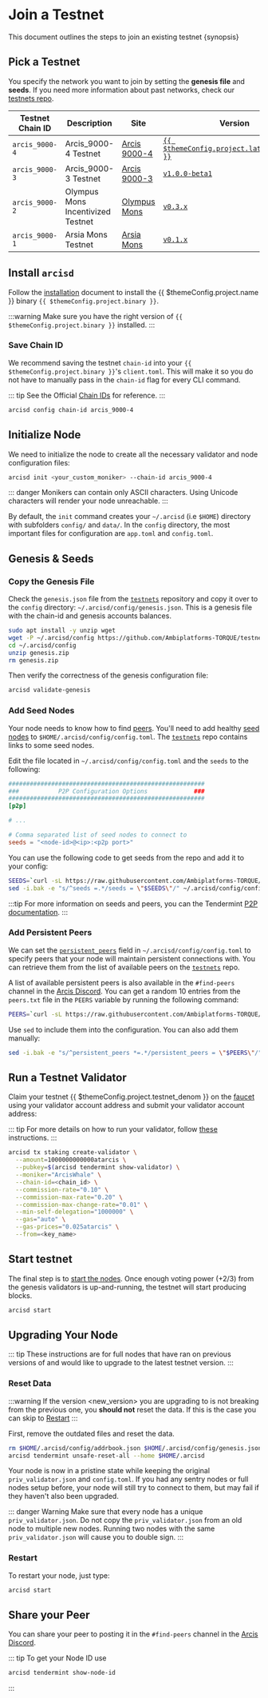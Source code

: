 <!--
order: 4
-->

# Join a Testnet

This document outlines the steps to join an existing testnet {synopsis}

## Pick a Testnet

You specify the network you want to join by setting the **genesis file** and **seeds**. If you need more information about past networks, check our [testnets repo](https://github.com/Ambiplatforms-TORQUE/testnets).

| Testnet Chain ID | Description                       | Site                                                                       | Version                                                                                  | Status  |
| ---------------- | --------------------------------- | -------------------------------------------------------------------------- | ---------------------------------------------------------------------------------------- | ------- |
| `arcis_9000-4`   | Arcis_9000-4 Testnet              | [Arcis 9000-4](https://github.com/Ambiplatforms-TORQUE/testnets/tree/main/arcis_9000-4) | [`{{ $themeConfig.project.latest_version }}`](https://github.com/Ambiplatforms-TORQUE/arcis/releases) | `Live`  |
| `arcis_9000-3`   | Arcis_9000-3 Testnet              | [Arcis 9000-3](https://github.com/Ambiplatforms-TORQUE/testnets/tree/main/arcis_9000-3) | [`v1.0.0-beta1`](https://github.com/Ambiplatforms-TORQUE/arcis/releases/tag/v1.0.0-beta1)             | `Stale` |
| `arcis_9000-2`   | Olympus Mons Incentivized Testnet | [Olympus Mons](https://github.com/Ambiplatforms-TORQUE/testnets/tree/main/olympus_mons) | [`v0.3.x`](https://github.com/Ambiplatforms-TORQUE/arcis/releases)                                    | `Stale` |
| `arcis_9000-1`   | Arsia Mons Testnet                | [Arsia Mons](https://github.com/Ambiplatforms-TORQUE/testnets/tree/main/arsia_mons)     | [`v0.1.x`](https://github.com/Ambiplatforms-TORQUE/arcis/releases)                                    | `Stale` |

## Install `arcisd`

Follow the [installation](./quickstart/installation.md) document to install the {{ $themeConfig.project.name }} binary `{{ $themeConfig.project.binary }}`.

:::warning
Make sure you have the right version of `{{ $themeConfig.project.binary }}` installed.
:::

### Save Chain ID

We recommend saving the testnet `chain-id` into your `{{ $themeConfig.project.binary }}`'s `client.toml`. This will make it so you do not have to manually pass in the `chain-id` flag for every CLI command.

::: tip
See the Official [Chain IDs](./../users/technical_concepts/chain_id.md#official-chain-ids) for reference.
:::

```bash
arcisd config chain-id arcis_9000-4
```

## Initialize Node

We need to initialize the node to create all the necessary validator and node configuration files:

```bash
arcisd init <your_custom_moniker> --chain-id arcis_9000-4
```

::: danger
Monikers can contain only ASCII characters. Using Unicode characters will render your node unreachable.
:::

By default, the `init` command creates your `~/.arcisd` (i.e `$HOME`) directory with subfolders `config/` and `data/`.
In the `config` directory, the most important files for configuration are `app.toml` and `config.toml`.

## Genesis & Seeds

### Copy the Genesis File

Check the `genesis.json` file from the [`testnets`](https://github.com/Ambiplatforms-TORQUE/testnets) repository and copy it over to the `config` directory: `~/.arcisd/config/genesis.json`. This is a genesis file with the chain-id and genesis accounts balances.

```bash
sudo apt install -y unzip wget
wget -P ~/.arcisd/config https://github.com/Ambiplatforms-TORQUE/testnets/raw/main/arcis_9000-4/genesis.zip
cd ~/.arcisd/config
unzip genesis.zip
rm genesis.zip
```

Then verify the correctness of the genesis configuration file:

```bash
arcisd validate-genesis
```

### Add Seed Nodes

Your node needs to know how to find [peers](https://docs.tendermint.com/master/tendermint-core/using-tendermint.html#peers). You'll need to add healthy [seed nodes](https://docs.tendermint.com/master/tendermint-core/using-tendermint.html#seed) to `$HOME/.arcisd/config/config.toml`. The [`testnets`](https://github.com/Ambiplatforms-TORQUE/testnets) repo contains links to some seed nodes.

Edit the file located in `~/.arcisd/config/config.toml` and the `seeds` to the following:

```toml
#######################################################
###           P2P Configuration Options             ###
#######################################################
[p2p]

# ...

# Comma separated list of seed nodes to connect to
seeds = "<node-id>@<ip>:<p2p port>"
```

You can use the following code to get seeds from the repo and add it to your config:

```bash
SEEDS=`curl -sL https://raw.githubusercontent.com/Ambiplatforms-TORQUE/testnets/main/arcis_9000-4/seeds.txt | awk '{print $1}' | paste -s -d, -`
sed -i.bak -e "s/^seeds =.*/seeds = \"$SEEDS\"/" ~/.arcisd/config/config.toml
```

:::tip
For more information on seeds and peers, you can the Tendermint [P2P documentation](https://docs.tendermint.com/master/spec/p2p/peer.html).
:::

### Add Persistent Peers

We can set the [`persistent_peers`](https://docs.tendermint.com/master/tendermint-core/using-tendermint.html#persistent-peer) field in `~/.arcisd/config/config.toml` to specify peers that your node will maintain persistent connections with. You can retrieve them from the list of
available peers on the [`testnets`](https://github.com/Ambiplatforms-TORQUE/testnets) repo.

A list of available persistent peers is also available in the `#find-peers` channel in the [Arcis Discord](https://discord.gg/arcis). You can get a random 10 entries from the `peers.txt` file in the `PEERS` variable by running the following command:

```bash
PEERS=`curl -sL https://raw.githubusercontent.com/Ambiplatforms-TORQUE/testnets/main/arcis_9000-4/peers.txt | sort -R | head -n 10 | awk '{print $1}' | paste -s -d, -`
```

Use `sed` to include them into the configuration. You can also add them manually:

```bash
sed -i.bak -e "s/^persistent_peers *=.*/persistent_peers = \"$PEERS\"/" ~/.arcisd/config/config.toml
```

## Run a Testnet Validator

Claim your testnet {{ $themeConfig.project.testnet_denom }} on the [faucet](./../developers/faucet.md) using your validator account address and submit your validator account address:

::: tip
For more details on how to run your validator, follow [these](./setup/run_validator.md) instructions.
:::

```bash
arcisd tx staking create-validator \
  --amount=1000000000000atarcis \
  --pubkey=$(arcisd tendermint show-validator) \
  --moniker="ArcisWhale" \
  --chain-id=<chain_id> \
  --commission-rate="0.10" \
  --commission-max-rate="0.20" \
  --commission-max-change-rate="0.01" \
  --min-self-delegation="1000000" \
  --gas="auto" \
  --gas-prices="0.025atarcis" \
  --from=<key_name>
```

## Start testnet

The final step is to [start the nodes](./quickstart/run_node.md#start-node). Once enough voting power (+2/3) from the genesis validators is up-and-running, the testnet will start producing blocks.

```bash
arcisd start
```

## Upgrading Your Node

::: tip
These instructions are for full nodes that have ran on previous versions of and would like to upgrade to the latest testnet version.
:::

### Reset Data

:::warning
If the version <new_version> you are upgrading to is not breaking from the previous one, you **should not** reset the data. If this is the case you can skip to [Restart](#restart)
:::

First, remove the outdated files and reset the data.

```bash
rm $HOME/.arcisd/config/addrbook.json $HOME/.arcisd/config/genesis.json
arcisd tendermint unsafe-reset-all --home $HOME/.arcisd
```

Your node is now in a pristine state while keeping the original `priv_validator.json` and `config.toml`. If you had any sentry nodes or full nodes setup before,
your node will still try to connect to them, but may fail if they haven't also
been upgraded.

::: danger Warning
Make sure that every node has a unique `priv_validator.json`. Do not copy the `priv_validator.json` from an old node to multiple new nodes. Running two nodes with the same `priv_validator.json` will cause you to double sign.
:::

### Restart

To restart your node, just type:

```bash
arcisd start
```

## Share your Peer

You can share your peer to posting it in the `#find-peers` channel in the [Arcis Discord](https://discord.gg/arcis).

::: tip
To get your Node ID use

```bash
arcisd tendermint show-node-id
```

:::

